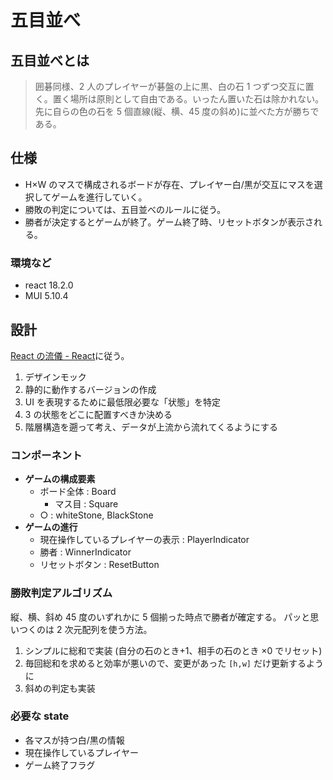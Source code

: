 # 五目並べ

## 五目並べとは

> 囲碁同様、2 人のプレイヤーが碁盤の上に黒、白の石 1 つずつ交互に置く。置く場所は原則として自由である。いったん置いた石は除かれない。先に自らの色の石を 5 個直線(縦、横、45 度の斜め)に並べた方が勝ちである。

## 仕様

- H×W のマスで構成されるボードが存在、プレイヤー白/黒が交互にマスを選択してゲームを進行していく。
- 勝敗の判定については、五目並べのルールに従う。
- 勝者が決定するとゲームが終了。ゲーム終了時、リセットボタンが表示される。

### 環境など

- react 18.2.0
- MUI 5.10.4

## 設計

[React の流儀 - React](https://ja.reactjs.org/docs/thinking-in-react.html)に従う。

1. デザインモック
2. 静的に動作するバージョンの作成
3. UI を表現するために最低限必要な「状態」を特定
4. 3 の状態をどこに配置すべきか決める
5. 階層構造を遡って考え、データが上流から流れてくるようにする

### コンポーネント

- **ゲームの構成要素**
  - ボード全体 : Board
    - マス目 : Square
  - ○ : whiteStone, BlackStone
- **ゲームの進行**
  - 現在操作しているプレイヤーの表示 : PlayerIndicator
  - 勝者 : WinnerIndicator
  - リセットボタン : ResetButton

### 勝敗判定アルゴリズム

縦、横、斜め 45 度のいずれかに 5 個揃った時点で勝者が確定する。
パッと思いつくのは 2 次元配列を使う方法。

1. シンプルに総和で実装 (自分の石のとき+1、相手の石のとき ×0 でリセット)
2. 毎回総和を求めると効率が悪いので、変更があった `[h,w]` だけ更新するように
3. 斜めの判定も実装

### 必要な state

- 各マスが持つ白/黒の情報
- 現在操作しているプレイヤー
- ゲーム終了フラグ
